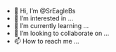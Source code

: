 - 👋 Hi, I’m @SrEagleBs
- 👀 I’m interested in ...
- 🌱 I’m currently learning ...
- 💞️ I’m looking to collaborate on ...
- 📫 How to reach me ...

<!---
SrEagleBs/SrEagleBs is a ✨ special ✨ repository because its `README.md` (this file) appears on your GitHub profile.
You can click the Preview link to take a look at your changes.
--->
